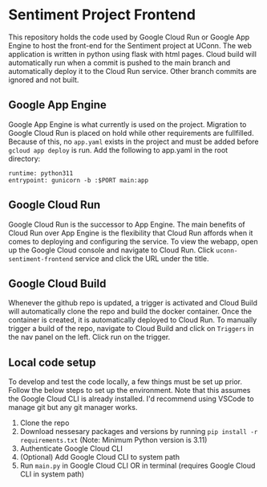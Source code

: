 # Sentiment Project Frontend
This repository holds the code used by Google Cloud Run or Google App Engine to host the front-end for the Sentiment project at UConn. The web application is written in python using flask with html pages. Cloud build will automatically run when a commit is pushed to the main branch and automatically deploy it to the Cloud Run service. Other branch commits are ignored and not built.

## Google App Engine
Google App Engine is what currently is used on the project. Migration to Google Cloud Run is placed on hold while other requirements are fullfilled. Because of this, no `app.yaml` exists in the project and must be added before `gcloud app deploy` is run. Add the following to app.yaml in the root directory:
```
runtime: python311
entrypoint: gunicorn -b :$PORT main:app
```

## Google Cloud Run
Google Cloud Run is the successor to App Engine. The main benefits of Cloud Run over App Engine is the flexibility that Cloud Run affords when it comes to deploying and configuring the service. To view the webapp, open up the Google Cloud console and navigate to Cloud Run. Click `uconn-sentiment-frontend` service and click the URL under the title.

## Google Cloud Build
Whenever the github repo is updated, a trigger is activated and Cloud Build will automatically clone the repo and build the docker container. Once the container is created, it is automatically deployed to Cloud Run. To manually trigger a build of the repo, navigate to Cloud Build and click on `Triggers` in the nav panel on the left. Click run on the trigger.

## Local code setup
To develop and test the code locally, a few things must be set up prior. Follow the below steps to set up the environment. Note that this assumes the Google Cloud CLI is already installed. I'd recommend using VSCode to manage git but any git manager works.
1. Clone the repo
2. Download nessesary packages and versions by running `pip install -r requirements.txt` (Note: Minimum Python version is 3.11)
4. Authenticate Google Cloud CLI
5. (Optional) Add Google Cloud CLI to system path
6. Run `main.py` in Google Cloud CLI OR in terminal (requires Google Cloud CLI in system path)
